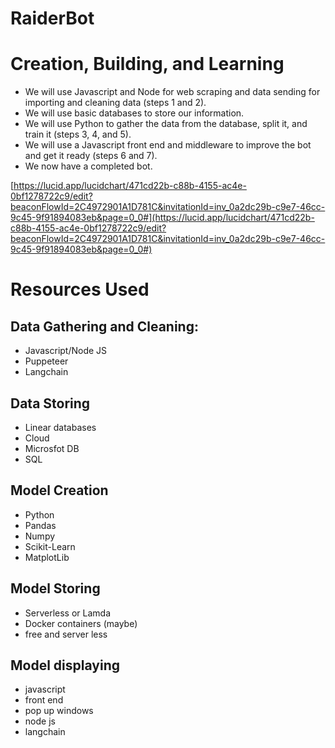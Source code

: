 # RaiderBot


# Creation, Building, and Learning

- We will use Javascript and Node for web scraping and data sending for importing and cleaning data (steps 1 and 2).
- We will use basic databases to store our information.
- We will use Python to gather the data from the database, split it, and train it (steps 3, 4, and 5).
- We will use a Javascript front end and middleware to improve the bot and get it ready (steps 6 and 7).
- We now have a completed bot.

[https://lucid.app/lucidchart/471cd22b-c88b-4155-ac4e-0bf1278722c9/edit?beaconFlowId=2C4972901A1D781C&invitationId=inv_0a2dc29b-c9e7-46cc-9c45-9f91894083eb&page=0_0#](https://lucid.app/lucidchart/471cd22b-c88b-4155-ac4e-0bf1278722c9/edit?beaconFlowId=2C4972901A1D781C&invitationId=inv_0a2dc29b-c9e7-46cc-9c45-9f91894083eb&page=0_0#)

# Resources Used

## Data Gathering and Cleaning:

- Javascript/Node JS
- Puppeteer
- Langchain

## Data Storing

- Linear databases
- Cloud
- Microsfot DB
- SQL

## Model Creation

- Python
- Pandas
- Numpy
- Scikit-Learn
- MatplotLib

## Model Storing

- Serverless or Lamda
- Docker containers (maybe)
- free and server less

## Model displaying

- javascript
- front end
- pop up windows
- node js
- langchain